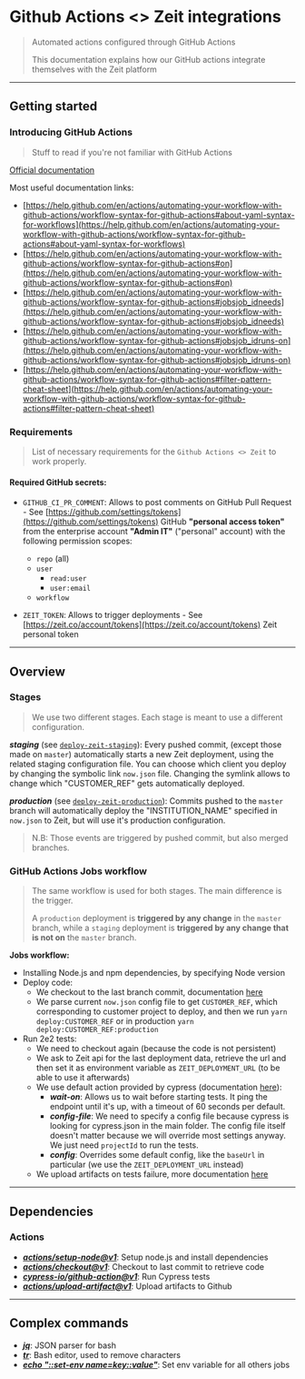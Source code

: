 # Github Actions <> Zeit integrations

> Automated actions configured through GitHub Actions
>
> This documentation explains how our GitHub actions integrate themselves with the Zeit platform

---

## Getting started

### Introducing GitHub Actions

> Stuff to read if you're not familiar with GitHub Actions

[Official documentation](https://help.github.com/en/actions/automating-your-workflow-with-github-actions)

Most useful documentation links:
- [https://help.github.com/en/actions/automating-your-workflow-with-github-actions/workflow-syntax-for-github-actions#about-yaml-syntax-for-workflows](https://help.github.com/en/actions/automating-your-workflow-with-github-actions/workflow-syntax-for-github-actions#about-yaml-syntax-for-workflows)
- [https://help.github.com/en/actions/automating-your-workflow-with-github-actions/workflow-syntax-for-github-actions#on](https://help.github.com/en/actions/automating-your-workflow-with-github-actions/workflow-syntax-for-github-actions#on)
- [https://help.github.com/en/actions/automating-your-workflow-with-github-actions/workflow-syntax-for-github-actions#jobsjob_idneeds](https://help.github.com/en/actions/automating-your-workflow-with-github-actions/workflow-syntax-for-github-actions#jobsjob_idneeds)
- [https://help.github.com/en/actions/automating-your-workflow-with-github-actions/workflow-syntax-for-github-actions#jobsjob_idruns-on](https://help.github.com/en/actions/automating-your-workflow-with-github-actions/workflow-syntax-for-github-actions#jobsjob_idruns-on)
- [https://help.github.com/en/actions/automating-your-workflow-with-github-actions/workflow-syntax-for-github-actions#filter-pattern-cheat-sheet](https://help.github.com/en/actions/automating-your-workflow-with-github-actions/workflow-syntax-for-github-actions#filter-pattern-cheat-sheet)


### Requirements

> List of necessary requirements for the `Github Actions <> Zeit` to work properly.

#### Required GitHub secrets:
- `GITHUB_CI_PR_COMMENT`: Allows to post comments on GitHub Pull Request - See [https://github.com/settings/tokens](https://github.com/settings/tokens)
  GitHub **"personal access token"** from the enterprise account **"Admin IT"** ("personal" account) with the following permission scopes:
  - `repo` (all)
  - `user`
    - `read:user`
    - `user:email`
  - `workflow`

- `ZEIT_TOKEN`: Allows to trigger deployments - See [https://zeit.co/account/tokens](https://zeit.co/account/tokens)
  Zeit personal token

---

## Overview
### Stages

> We use two different stages. Each stage is meant to use a different configuration.

_**staging**_ (see [`deploy-zeit-staging`](./deploy-zeit-staging.yml)):
Every pushed commit, (except those made on `master`) automatically starts a new Zeit deployment, using the related staging configuration file.
You can choose which client you deploy by changing the symbolic link `now.json` file.
Changing the symlink allows to change which "CUSTOMER_REF" gets automatically deployed.

_**production**_ (see [`deploy-zeit-production`](./deploy-zeit-production.yml)):
Commits pushed to the `master` branch will automatically deploy the "INSTITUTION_NAME" specified in `now.json` to Zeit, but will use it's production configuration.

> N.B: Those events are triggered by pushed commit, but also merged branches.

### GitHub Actions Jobs workflow

> The same workflow is used for both stages. The main difference is the trigger.
>
> A `production` deployment is **triggered by any change** in the `master` branch,
> while a `staging` deployment is **triggered by any change that is not on** the `master` branch.

**Jobs workflow:**
* Installing Node.js and npm dependencies, by specifying Node version
* Deploy code:
    * We checkout to the last branch commit, documentation [here](https://github.com/cypress-io/github-action)
    * We parse current `now.json` config file to get `CUSTOMER_REF`, which corresponding to customer project to deploy, and then we run `yarn deploy:CUSTOMER_REF` or in production `yarn deploy:CUSTOMER_REF:production`
* Run 2e2 tests:
    * We need to checkout again (because the code is not persistent)
    * We ask to Zeit api for the last deployment data, retrieve the url and then set it as environment variable as `ZEIT_DEPLOYMENT_URL` (to be able to use it afterwards)
    * We use default action provided by cypress (documentation [here](https://github.com/cypress-io/github-action)):
        * _**wait-on**_: Allows us to wait before starting tests. It ping the endpoint until it's up, with a timeout of 60 seconds per default.
        * _**config-file**_: We need to specify a config file because cypress is looking for cypress.json in the main folder.
            The config file itself doesn't matter because we will override most settings anyway. We just need `projectId` to run the tests.
        * _**config**_: Overrides some default config, like the `baseUrl` in particular (we use the `ZEIT_DEPLOYMENT_URL` instead)
    * We upload artifacts on tests failure, more documentation [here](https://help.github.com/en/actions/automating-your-workflow-with-github-actions/persisting-workflow-data-using-artifacts)

---

## Dependencies

### Actions
* _**[actions/setup-node@v1](https://github.com/actions/setup-node)**_:
    Setup node.js and install dependencies
* _**[actions/checkout@v1](https://github.com/cypress-io/github-action)**_:
    Checkout to last commit to retrieve code
* _**[cypress-io/github-action@v1](https://github.com/cypress-io/github-action)**_:
    Run Cypress tests
* _**[actions/upload-artifact@v1](https://help.github.com/en/actions/automating-your-workflow-with-github-actions/persisting-workflow-data-using-artifacts)**_:
    Upload artifacts to Github

---

## Complex commands
* _**[jq](https://cameronnokes.com/blog/working-with-json-in-bash-using-jq/)**_:
    JSON parser for bash
* _**[tr](http://linuxcommand.org/lc3_man_pages/tr1.html)**_:
    Bash editor, used to remove characters
* _**[echo "::set-env name=key::value"](https://help.github.com/en/actions/automating-your-workflow-with-github-actions/development-tools-for-github-actions)**_:
    Set env variable for all others jobs
